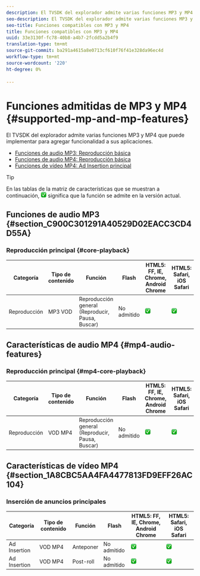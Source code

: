 ```yaml
---
description: El TVSDK del explorador admite varias funciones MP3 y MP4 que puede implementar para agregar funcionalidad a sus aplicaciones.
seo-description: El TVSDK del explorador admite varias funciones MP3 y MP4 que puede implementar para agregar funcionalidad a sus aplicaciones.
seo-title: Funciones compatibles con MP3 y MP4
title: Funciones compatibles con MP3 y MP4
uuid: 33e3130f-fc78-40b8-a4b7-2fcdd5a2b4f9
translation-type: tm+mt
source-git-commit: ba291a4615a8e0713cf610f76f41e328da96ec4d
workflow-type: tm+mt
source-wordcount: '220'
ht-degree: 0%

---
```



# Funciones admitidas de MP3 y MP4 {#supported-mp-and-mp-features}

El TVSDK del explorador admite varias funciones MP3 y MP4 que puede implementar para agregar funcionalidad a sus aplicaciones.
* [Funciones de audio MP3: Reproducción básica](#core-playback)
* [Funciones de audio MP4: Reproducción básica](#mp4-audio-features)
* [Funciones de vídeo MP4: Ad Insertion principal](#section_1A8CBC5AA4FA4477813FD9EFF26AC104)

>[!TIP]
>
>En las tablas de la matriz de características que se muestran a continuación, ![icono admitido](assets/supported15.png) significa que la función se admite en la versión actual.

## Funciones de audio MP3 {#section_C900C301291A40529D02EACC3CD4D55A}

### Reproducción principal {#core-playback}

| Categoría | Tipo de contenido | Función | Flash | HTML5: FF, IE, Chrome, Android Chrome | HTML5: Safari, iOS Safari |
|--- |--- |--- |--- |--- |--- |
| Reproducción | MP3 VOD | Reproducción general (Reproducir, Pausa, Buscar) | No admitido | ![icono admitido](assets/supported15.png) | ![icono admitido](assets/supported15.png) |

## Características de audio MP4 {#mp4-audio-features}

### Reproducción principal {#mp4-core-playback}

| Categoría | Tipo de contenido | Función | Flash | HTML5: FF, IE, Chrome, Android Chrome | HTML5: Safari, iOS Safari |
|--- |--- |--- |--- |--- |--- |
| Reproducción | VOD MP4 | Reproducción general (Reproducir, Pausa, Buscar) | No admitido | ![icono admitido](assets/supported15.png) | ![icono admitido](assets/supported15.png) |

## Características de vídeo MP4 {#section_1A8CBC5AA4FA4477813FD9EFF26AC104}

### Inserción de anuncios principales

| Categoría | Tipo de contenido | Función | Flash | HTML5: FF, IE, Chrome, Android Chrome | HTML5: Safari, iOS Safari |
|--- |--- |--- |--- |--- |--- |
| Ad Insertion | VOD MP4 | Anteponer | No admitido | ![icono admitido](assets/supported15.png) | ![icono admitido](assets/supported15.png) |
| Ad Insertion | VOD MP4 | Post-roll | No admitido | ![icono admitido](assets/supported15.png) | ![icono admitido](assets/supported15.png) |